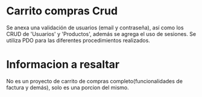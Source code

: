 # Carrito compras Crud

Se anexa una validación de usuarios (email y contraseña), así como los CRUD de 'Usuarios' y 'Productos', además se agrega el uso de sesiones.
Se utiliza PDO para las diferentes procedimientos realizados.

# Informacion a resaltar

No es un proyecto de carrito de compras completo(funcionalidades de factura y demás), solo es una porcion del mismo.

